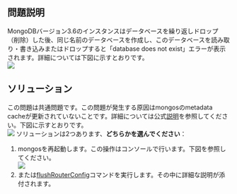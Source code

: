 ## 問題説明 ##
MongoDBバージョン3.6のインスタンスはデータベースを繰り返しドロップ（削除）した後、同じ名前のデータベースを作成し、このデータベースを読み取り・書き込みまたはドロップすると「database does not exist」エラーが表示されます。詳細については下図に示すとおりです。<br>
![](https://main.qcloudimg.com/raw/58381d2c50010a332c9ceb241a0062dd.png)
## ソリューション ##
この問題は共通問題です。この問題が発生する原因はmongosのmetadata cacheが更新されていないことです。詳細については公式[説明](https://docs.mongodb.com/manual/reference/method/db.dropDatabase/)を参照してください。下図に示すとおりです。<br>
![](https://main.qcloudimg.com/raw/5372e96b216c15f4bb597904bf9961aa.png)
ソリューションは2つあります、**どちらかを選んでください**：<br>
1. mongosを再起動します。この操作はコンソールで行います。下図を参照してください。<br>
![](https://main.qcloudimg.com/raw/0ab109e9a0adad49c3d96660132ea290.png)
2. または[flushRouterConfig](https://docs.mongodb.com/manual/reference/command/flushRouterConfig/#dbcmd.flushRouterConfig)コマンドを実行します。その中に詳細な説明が添付されます。

